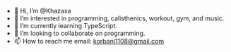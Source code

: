 - 👋 Hi, I’m @Khazaxa
- 👀 I’m interested in programming, calisthenics, workout, gym, and music.
- 🌱 I’m currently learning TypeScript.
- 💞️ I’m looking to collaborate on programming.
- 📫 How to reach me email: korbanj1108@gmail.com

<!---
Khazaxa/Khazaxa is a ✨ special ✨ repository because its `README.md` (this file) appears on your GitHub profile.
You can click the Preview link to take a look at your changes.
--->
